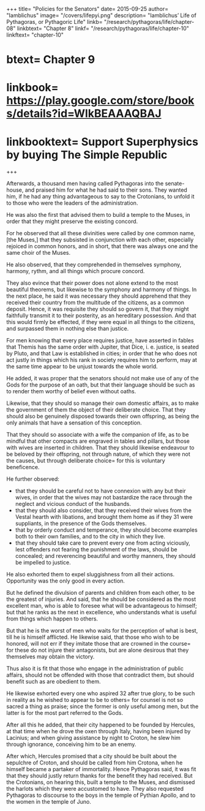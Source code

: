 +++
title= "Policies for the Senators"
date= 2015-09-25
author= "Iamblichus"
image= "/covers/lifepyi.png"
description= "Iamblichus’ Life of Pythagoras, or Pythagoric Life"
linkb= "/research/pythagoras/life/chapter-08"
linkbtext= "Chapter 8"
linkf= "/research/pythagoras/life/chapter-10"
linkftext= "chapter-10"
# btext= Chapter 9
# linkbook= https://play.google.com/store/books/details?id=WlkBEAAAQBAJ
# linkbooktext= Support Superphysics by buying The Simple Republic
+++

Afterwards, a thousand men having called Pythagoras into the senate-house, and praised him for what he had said to their sons. They wanted him, if he had any thing advantageous to say to the Crotonians, to unfold it to those who were the leaders of the administration. 

He was also the first that advised them to build a temple to the Muses, in order that they might preserve the existing concord. 

For he observed that all these divinities were called by one common name, [the Muses,] that they subsisted in conjunction with each other, especially rejoiced in common honors, and in short, that there was always one and the same choir of the Muses. 

He also observed, that they comprehended in themselves symphony, harmony, rythm, and all things which procure concord. 

They also evince that their power does not alone extend to the most beautiful theorems, but likewise to the symphony and harmony of things. In the next place, he said it was necessary they should apprehend that they received their country from the multitude of the citizens, as a common deposit. Hence, it was requisite they should so govern it, that they might faithfully transmit it to their posterity, as an hereditary possession. And that this would firmly be effected, if they were equal in all things to the citizens, and surpassed them in nothing else than justice. 

For men knowing that every place requires justice, have asserted in fables that Themis has the same order with Jupiter, that Dice, i. e. justice, is seated by Pluto, and that Law is established in cities; in order that he who does not act justly in things which his rank in society requires him to perform, may at the same time appear to be unjust towards the whole world. 

He added, it was proper that the senators should not make use of any of the Gods for the purpose of an oath, but that their language should be such as to render them worthy of belief even without oaths. 

Likewise, that they should so manage their own domestic affairs, as to make the government of them the object of their deliberate choice. That they should also be genuinely disposed towards their own offspring, as being the only animals that have a sensation of this conception.

That they should so associate with a wife the companion of life, as to be mindful that other compacts are engraved in tables and pillars, but those with wives are inserted in children. That they should likewise endeavour to be beloved by their offspring, not through nature, of which they were not the causes, but through deliberate choice= for this is voluntary beneficence.

He further observed:
- that they should be careful not to have connexion with any but their wives, in order that the wives may not bastardize the race through the neglect and vicious conduct of the husbands. 
- that they should also consider, that they received their wives from the Vestal hearth with libations, and brought them home as if they 31 were suppliants, in the presence of the Gods themselves. 
- that by orderly conduct and temperance, they should become examples both to their own families, and to the city in which they live. 
- that they should take care to prevent every one from acting viciously, lest offenders not fearing the punishment of the laws, should be concealed; and reverencing beautiful and worthy manners, they should be impelled to justice. 

He also exhorted them to expel sluggishness from all their actions. Opportunity was the only good in every action. 

But he defined the divulsion of parents and children from each other, to be the greatest of injuries. And said, that he should be considered as the most excellent man, who is able to foresee what will be advantageous to himself; but that he ranks as the next in excellence, who understands what is useful from things which happen to others. 

But that he is the worst of men who waits for the perception of what is best, till he is himself afflicted. He likewise said, that those who wish to be honored, will not err if they imitate those that are crowned in the course= for these do not injure their antagonists, but are alone desirous that they themselves may obtain the victory. 

Thus also it is fit that those who engage in the administration of public affairs, should not be offended with those that contradict them, but should benefit such as are obedient to them.

He likewise exhorted every one who aspired 32 after true glory, to be such in reality as he wished to appear to be to others= for counsel is not so sacred a thing as praise; since the former is only useful among men, but the latter is for the most part referred to the Gods. 

After all this he added, that their city happened to be founded by Hercules, at that time when he drove the oxen through Italy, having been injured by Lacinius; and when giving assistance by night to Croton, he slew him through ignorance, conceiving him to be an enemy. 

After which, Hercules promised that a city should be built about the sepulchre of Croton, and should be called from him Crotona, when he himself became a partaker of immortality. Hence Pythagoras said, it was fit that they should justly return thanks for the benefit they had received. But the Crotonians, on hearing this, built a temple to the Muses, and dismissed the harlots which they were accustomed to have. They also requested Pythagoras to discourse to the boys in the temple of Pythian Apollo, and to the women in the temple of Juno.
